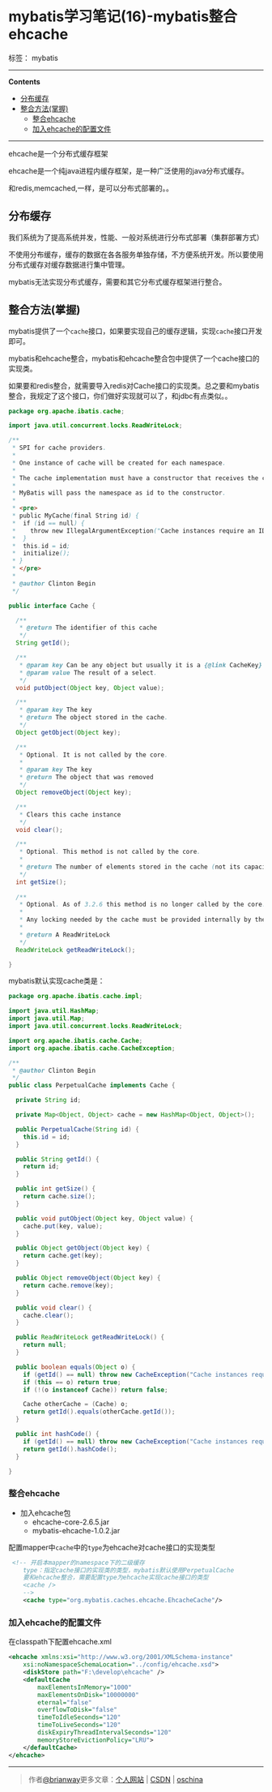 ﻿# mybatis学习笔记(16)-mybatis整合ehcache

标签： mybatis

---

**Contents**

  - [分布缓存](#分布缓存)
  - [整合方法(掌握)](#整合方法掌握)
    - [整合ehcache](#整合ehcache)
    - [加入ehcache的配置文件](#加入ehcache的配置文件)



---

ehcache是一个分布式缓存框架

ehcache是一个纯java进程内缓存框架，是一种广泛使用的java分布式缓存。

和redis,memcached,一样，是可以分布式部署的。。

## 分布缓存

我们系统为了提高系统并发，性能、一般对系统进行分布式部署（集群部署方式）




不使用分布缓存，缓存的数据在各各服务单独存储，不方便系统开发。所以要使用分布式缓存对缓存数据进行集中管理。

mybatis无法实现分布式缓存，需要和其它分布式缓存框架进行整合。


## 整合方法(掌握)

mybatis提供了一个`cache`接口，如果要实现自己的缓存逻辑，实现`cache`接口开发即可。

mybatis和ehcache整合，mybatis和ehcache整合包中提供了一个cache接口的实现类。

如果要和redis整合，就需要导入redis对Cache接口的实现类。总之要和mybatis整合，我规定了这个接口，你们做好实现就可以了，和jdbc有点类似。。


```java
package org.apache.ibatis.cache;

import java.util.concurrent.locks.ReadWriteLock;

/**
 * SPI for cache providers.
 * 
 * One instance of cache will be created for each namespace.
 * 
 * The cache implementation must have a constructor that receives the cache id as an String parameter.
 * 
 * MyBatis will pass the namespace as id to the constructor.
 * 
 * <pre>
 * public MyCache(final String id) {
 *  if (id == null) {
 *    throw new IllegalArgumentException("Cache instances require an ID");
 *  }
 *  this.id = id;
 *  initialize();
 * }
 * </pre>
 *
 * @author Clinton Begin
 */

public interface Cache {

  /**
   * @return The identifier of this cache
   */
  String getId();

  /**
   * @param key Can be any object but usually it is a {@link CacheKey}
   * @param value The result of a select.
   */
  void putObject(Object key, Object value);

  /**
   * @param key The key
   * @return The object stored in the cache.
   */
  Object getObject(Object key);

  /**
   * Optional. It is not called by the core.
   * 
   * @param key The key
   * @return The object that was removed
   */
  Object removeObject(Object key);

  /**
   * Clears this cache instance
   */  
  void clear();

  /**
   * Optional. This method is not called by the core.
   * 
   * @return The number of elements stored in the cache (not its capacity).
   */
  int getSize();
  
  /** 
   * Optional. As of 3.2.6 this method is no longer called by the core.
   *  
   * Any locking needed by the cache must be provided internally by the cache provider.
   * 
   * @return A ReadWriteLock 
   */
  ReadWriteLock getReadWriteLock();

}
```


mybatis默认实现cache类是：

```java
package org.apache.ibatis.cache.impl;

import java.util.HashMap;
import java.util.Map;
import java.util.concurrent.locks.ReadWriteLock;

import org.apache.ibatis.cache.Cache;
import org.apache.ibatis.cache.CacheException;

/**
 * @author Clinton Begin
 */
public class PerpetualCache implements Cache {

  private String id;

  private Map<Object, Object> cache = new HashMap<Object, Object>();

  public PerpetualCache(String id) {
    this.id = id;
  }

  public String getId() {
    return id;
  }

  public int getSize() {
    return cache.size();
  }

  public void putObject(Object key, Object value) {
    cache.put(key, value);
  }

  public Object getObject(Object key) {
    return cache.get(key);
  }

  public Object removeObject(Object key) {
    return cache.remove(key);
  }

  public void clear() {
    cache.clear();
  }

  public ReadWriteLock getReadWriteLock() {
    return null;
  }

  public boolean equals(Object o) {
    if (getId() == null) throw new CacheException("Cache instances require an ID.");
    if (this == o) return true;
    if (!(o instanceof Cache)) return false;

    Cache otherCache = (Cache) o;
    return getId().equals(otherCache.getId());
  }

  public int hashCode() {
    if (getId() == null) throw new CacheException("Cache instances require an ID.");
    return getId().hashCode();
  }

}
```

### 整合ehcache

- 加入ehcache包
   - ehcache-core-2.6.5.jar
   - mybatis-ehcache-1.0.2.jar
   

配置mapper中`cache`中的`type`为ehcache对cache接口的实现类型

```xml
 <!-- 开启本mapper的namespace下的二级缓存
    type：指定cache接口的实现类的类型，mybatis默认使用PerpetualCache
    要和ehcache整合，需要配置type为ehcache实现cache接口的类型
    <cache />
    -->
    <cache type="org.mybatis.caches.ehcache.EhcacheCache"/>
```

### 加入ehcache的配置文件

在classpath下配置ehcache.xml


```xml
<ehcache xmlns:xsi="http://www.w3.org/2001/XMLSchema-instance"
	xsi:noNamespaceSchemaLocation="../config/ehcache.xsd">
	<diskStore path="F:\develop\ehcache" />
	<defaultCache 
		maxElementsInMemory="1000" 
		maxElementsOnDisk="10000000"
		eternal="false" 
		overflowToDisk="false" 
		timeToIdleSeconds="120"
		timeToLiveSeconds="120" 
		diskExpiryThreadIntervalSeconds="120"
		memoryStoreEvictionPolicy="LRU">
	</defaultCache>
</ehcache>
```

----

> 作者[@brianway](http://brianway.github.io/)更多文章：[个人网站](http://brianway.github.io/) | [CSDN](http://blog.csdn.net/h3243212/) | [oschina](http://my.oschina.net/brianway)

